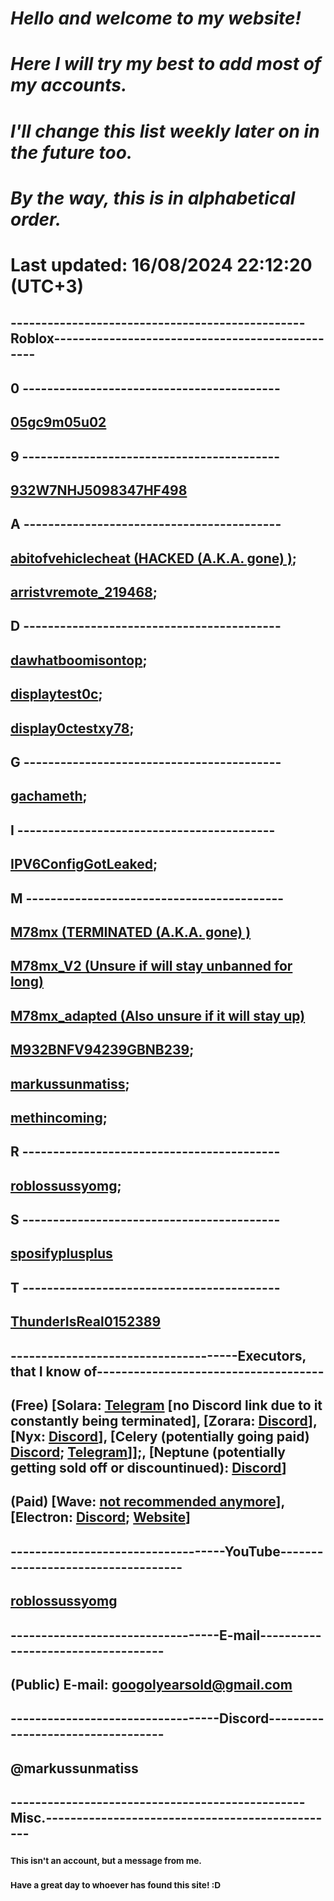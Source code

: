 # **_Hello and welcome to my website!_**

# **_Here I will try my best to add most of my accounts._**

# **_I'll change this list weekly later on in the future too._**

# **_By the way, this is in alphabetical order._**

# **Last updated: 16/08/2024 22:12:20 (UTC+3)**

## ------------------------------------------------Roblox------------------------------------------------

## 0 ------------------------------------------

## [05gc9m05u02](https://www.roblox.com/users/12566170/profile)

## 9 ------------------------------------------

## [932W7NHJ5098347HF498](https://www.roblox.com/users/5855925127/profile)

## A ------------------------------------------

## [abitofvehiclecheat (HACKED (A.K.A. gone) )](https://www.roblox.com/users/6055065446/profile);

## [arristvremote_219468](https://www.roblox.com/users/7070947401/profile);

## D ------------------------------------------

## [dawhatboomisontop](https://www.roblox.com/users/6162137615/profile);

## [displaytest0c](https://www.roblox.com/users/5134788949/profile);

## [display0ctestxy78](https://www.roblox.com/users/5157908370/profile);

## G ------------------------------------------

## [gachameth](https://www.roblox.com/users/5351699139/profile);

## I ------------------------------------------

## [IPV6ConfigGotLeaked](https://www.roblox.com/users/5868122895/profile);

## M ------------------------------------------

## [M78mx (TERMINATED (A.K.A. gone) )](https://www.roblox.com/users/3588899096/profile)

## [M78mx_V2 (Unsure if will stay unbanned for long)](https://www.roblox.com/users/4669334394/profile)

## [M78mx_adapted (Also unsure if it will stay up)](https://www.roblox.com/users/5748906852/profile)

## [M932BNFV94239GBNB239](https://www.roblox.com/users/6008727051/profile);

## [markussunmatiss](https://www.roblox.com/users/323251463/profile);

## [methincoming](https://www.roblox.com/users/5276991569/profile);

## R ------------------------------------------

## [roblossussyomg](https://www.roblox.com/users/3361892199/profile);

## S ------------------------------------------

## [sposifyplusplus](https://www.roblox.com/users/7010289550/profile)

## T ------------------------------------------

## [ThunderIsReal0152389](https://www.roblox.com/users/7130664484/profile)

## -------------------------------------Executors, that I know of-------------------------------------

## (Free) [Solara: [Telegram](https://t.me/thesolara) [no Discord link due to it constantly being terminated], [Zorara: [Discord](https://discord.gg/getzorara)], [Nyx: [Discord](https://discord.gg/getnyx)], [Celery (potentially going paid) [Discord](https://discord.gg/celery); [Telegram](https://t.me/GetCelery/1576)]];, [Neptune (potentially getting sold off or discountinued): [Discord](https://discord.gg/getneptune)] 

## (Paid) [Wave: [not recommended anymore](https://getwave.gg)], [Electron: [Discord](https://discord.gg/electron); [Website](https://nocap.land/)]

## -----------------------------------YouTube-----------------------------------

## [roblossussyomg](https://www.youtube.com/@roblossussyomg)

## ----------------------------------E-mail-----------------------------------

## (Public) E-mail: googolyearsold@gmail.com

## ----------------------------------Discord----------------------------------

## @markussunmatiss

## ------------------------------------------------Misc.------------------------------------------------
### <sub>This isn't an account, but a message from me.</sub>
### <sub>Have a great day to whoever has found this site! :D</sub>
